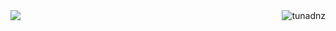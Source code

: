 <img align='left' src="https://cdn.discordapp.com/attachments/712351196106457158/814035995544518686/aboutMe.png" />
<img align='right' style='width:500 height:550' src="https://github-readme-stats.vercel.app/api?username=tunadnz&show_icons=true&theme=tokyonight" alt="tunadnz" />
